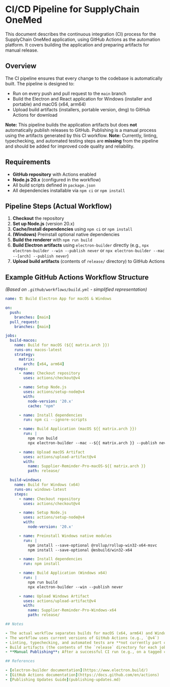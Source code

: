 # CI/CD Pipeline for SupplyChain OneMed

This document describes the continuous integration (CI) process for the SupplyChain OneMed application, using GitHub Actions as the automation platform. It covers building the application and preparing artifacts for manual release.

## Overview

The CI pipeline ensures that every change to the codebase is automatically built. The pipeline is designed to:

- Run on every push and pull request to the `main` branch
- Build the Electron and React application for Windows (installer and portable) and macOS (x64, arm64)
- Upload build artifacts (installers, portable version, dmg) to GitHub Actions for download

**Note:** This pipeline builds the application artifacts but does **not** automatically publish releases to GitHub. Publishing is a manual process using the artifacts generated by this CI workflow.
**Note:** Currently, linting, typechecking, and automated testing steps are **missing** from the pipeline and should be added for improved code quality and reliability.

## Requirements

- **GitHub repository** with Actions enabled
- **Node.js 20.x** (configured in the workflow)
- All build scripts defined in `package.json`
- All dependencies installable via `npm ci` or `npm install`

## Pipeline Steps (Actual Workflow)

1. **Checkout** the repository
2. **Set up Node.js** (version 20.x)
3. **Cache/Install dependencies** using `npm ci` or `npm install`
4. **(Windows)** Preinstall optional native dependencies
5. **Build the renderer** with `npm run build`
6. **Build Electron artifacts** using `electron-builder` directly (e.g., `npx electron-builder --win --publish never` or `npx electron-builder --mac --[arch] --publish never`)
7. **Upload build artifacts** (contents of `release/` directory) to GitHub Actions

## Example GitHub Actions Workflow Structure

_(Based on `.github/workflows/build.yml` - simplified representation)_

```yaml
name: 🏗️ Build Electron App for macOS & Windows

on:
  push:
    branches: [main]
  pull_request:
    branches: [main]

jobs:
  build-macos:
    name: Build for macOS (${{ matrix.arch }})
    runs-on: macos-latest
    strategy:
      matrix:
        arch: [x64, arm64]
    steps:
      - name: Checkout repository
        uses: actions/checkout@v4

      - name: Setup Node.js
        uses: actions/setup-node@v4
        with:
          node-version: '20.x'
          cache: "npm"

      - name: Install dependencies
        run: npm ci --ignore-scripts

      - name: Build Application (macOS ${{ matrix.arch }})
        run: |
          npm run build
          npx electron-builder --mac --${{ matrix.arch }} --publish never

      - name: Upload macOS Artifact
        uses: actions/upload-artifact@v4
        with:
          name: Supplier-Reminder-Pro-macOS-${{ matrix.arch }}
          path: release/

  build-windows:
    name: Build for Windows (x64)
    runs-on: windows-latest
    steps:
      - name: Checkout repository
        uses: actions/checkout@v4

      - name: Setup Node.js
        uses: actions/setup-node@v4
        with:
          node-version: '20.x'

      - name: Preinstall Windows native modules
        run: |
          npm install --save-optional @rollup/rollup-win32-x64-msvc
          npm install --save-optional @esbuild/win32-x64

      - name: Install dependencies
        run: npm install

      - name: Build Application (Windows x64)
        run: |
          npm run build
          npx electron-builder --win --publish never

      - name: Upload Windows Artifact
        uses: actions/upload-artifact@v4
        with:
          name: Supplier-Reminder-Pro-Windows-x64
          path: release/

## Notes

- The actual workflow separates builds for macOS (x64, arm64) and Windows (x64) into distinct jobs
- The workflow uses current versions of GitHub Actions (e.g., `@v4`)
- Linting, typechecking, and automated tests are **not currently part of the CI pipeline** and should be added
- Build artifacts (the contents of the `release` directory for each job) are uploaded to the GitHub Actions run summary page for manual download
- **Manual Publishing**: After a successful CI run (e.g., on a tagged commit), download the necessary artifacts from the Actions run and follow the manual publishing steps outlined in [Publishing Updates Guide](publishing-updates.md)

## References

- [electron-builder documentation](https://www.electron.build/)
- [GitHub Actions documentation](https://docs.github.com/en/actions)
- [Publishing Updates Guide](publishing-updates.md)
```
